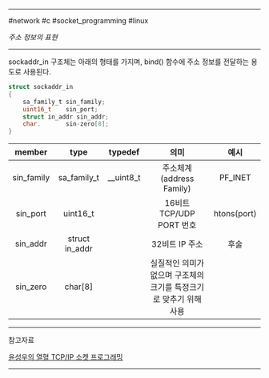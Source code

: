 
---

#network #c #socket_programming #linux

*주소 정보의 표현*

---

sockaddr_in  구조체는 아래의 형태를 가지며, bind() 함수에 주소 정보를 전달하는 용도로 사용된다.

```C
struct sockaddr_in
{
	sa_family_t sin_family;
	uint16_t    sin_port;
	struct in_addr sin_addr;
	char.       sin-zero[8];
}
```

|   member   |      type      |  typedef  |                                의미                                |    예시     |
|:----------:|:--------------:|:---------:|:------------------------------------------------------------------:|:-----------:|
| sin_family |  sa_family_t   | __uint8_t |                      주소체계(address Family)                      |   PF_INET   |
|  sin_port  |    uint16_t    |           |                      16비트 TCP/UDP PORT 번호                      | htons(port) |
|  sin_addr  | struct in_addr |           |                           32비트 IP 주소                           |    후술     |
|  sin_zero  |    char[8]     |           | 실질적인 의미가 없으며 구조체의 크기를 특정크기로 맞추기 위해 사용 |             |

---

참고자료

[윤성우의 열혈 TCP/IP 소켓 프로그래밍](https://product.kyobobook.co.kr/detail/S000001589146)

---